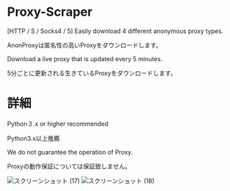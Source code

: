# Proxy-Scraper
[HTTP / S / Socks4 / 5] Easily download 4 different anonymous proxy types.

AnonProxyは匿名性の高いProxyをダウンロードします。

Download a live proxy that is updated every 5 minutes.

5分ごとに更新される生きているProxyをダウンロードします。

# 詳細

Python３.x or higher recommended

Python3.x以上推薦

We do not guarantee the operation of Proxy.

Proxyの動作保証については保証致しません。

![スクリーンショット (17)](https://user-images.githubusercontent.com/65692907/106555843-b4885a00-6561-11eb-8b51-1ef149cac813.png)
![スクリーンショット (18)](https://user-images.githubusercontent.com/65692907/106555873-c833c080-6561-11eb-9f0d-58126942b402.png)

